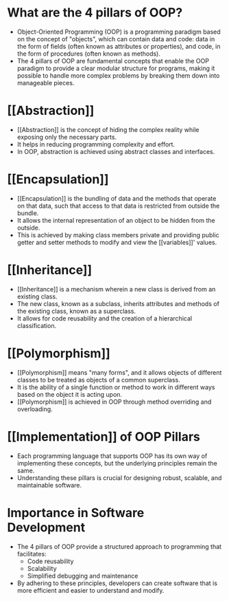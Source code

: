 # What are the 4 pillars of OOP?

- Object-Oriented Programming (OOP) is a programming paradigm based on the concept of "objects", which can contain data and code: data in the form of fields (often known as attributes or properties), and code, in the form of procedures (often known as methods).
- The 4 pillars of OOP are fundamental concepts that enable the OOP paradigm to provide a clear modular structure for programs, making it possible to handle more complex problems by breaking them down into manageable pieces.

# [[Abstraction]]
- [[Abstraction]] is the concept of hiding the complex reality while exposing only the necessary parts.
- It helps in reducing programming complexity and effort.
- In OOP, abstraction is achieved using abstract classes and interfaces.

# [[Encapsulation]]
- [[Encapsulation]] is the bundling of data and the methods that operate on that data, such that access to that data is restricted from outside the bundle.
- It allows the internal representation of an object to be hidden from the outside.
- This is achieved by making class members private and providing public getter and setter methods to modify and view the [[variables]]' values.

# [[Inheritance]]
- [[Inheritance]] is a mechanism wherein a new class is derived from an existing class.
- The new class, known as a subclass, inherits attributes and methods of the existing class, known as a superclass.
- It allows for code reusability and the creation of a hierarchical classification.

# [[Polymorphism]]
- [[Polymorphism]] means "many forms", and it allows objects of different classes to be treated as objects of a common superclass.
- It is the ability of a single function or method to work in different ways based on the object it is acting upon.
- [[Polymorphism]] is achieved in OOP through method overriding and overloading.

# [[Implementation]] of OOP Pillars
- Each programming language that supports OOP has its own way of implementing these concepts, but the underlying principles remain the same.
- Understanding these pillars is crucial for designing robust, scalable, and maintainable software.

# Importance in Software Development
- The 4 pillars of OOP provide a structured approach to programming that facilitates:
	- Code reusability
	- Scalability
	- Simplified debugging and maintenance
- By adhering to these principles, developers can create software that is more efficient and easier to understand and modify.